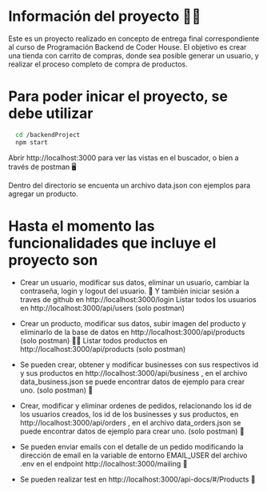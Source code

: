 # Información del proyecto 👨‍💻

Este es un proyecto realizado en concepto de entrega final correspondiente al curso de Programación Backend de Coder House. El objetivo es crear una tienda con carrito de compras, donde sea posible generar un usuario, y realizar el proceso completo de compra de productos.

# Para poder inicar el proyecto, se debe utilizar

```bash
  cd /backendProject
  npm start
```

Abrir http://localhost:3000 para ver las vistas en el buscador, o bien a través de postman 🖥️

Dentro del directorio se encuenta un archivo data.json con ejemplos para agregar un producto.

# Hasta el momento las funcionalidades que incluye el proyecto son

- Crear un usuario, modificar sus datos, eliminar un usuario, cambiar la contraseña, login y logout del usuario. 👤
  Y también iniciar sesión a traves de github en http://localhost:3000/login
  Listar todos los usuarios en http://localhost:3000/api/users (solo postman)

- Crear un producto, modificar sus datos, subir imagen del producto y eliminarlo de la base de datos en http://localhost:3000/api/products (solo postman) 🍫🧃
  Listar todos productos en http://localhost:3000/api/products (solo postman)

- Se pueden crear, obtener y modificar businesses con sus respectivos id y sus productos en http://localhost:3000/api/business , en el archivo data_business.json se puede encontrar datos de ejemplo para crear uno. (solo postman) 🏪

- Crear, modificar y eliminar ordenes de pedidos, relacionando los id de los usuarios creados, los id de los businesses y sus productos, en http://localhost:3000/api/orders , en el archivo data_orders.json se puede encontrar datos de ejemplo para crear uno. (solo postman) 📝

- Se pueden enviar emails con el detalle de un pedido modificando la dirección de email en la variable de entorno EMAIL_USER del archivo .env en el endpoint http://localhost:3000/mailing 📨

- Se pueden realizar test en http://localhost:3000/api-docs/#/Products 🧪
